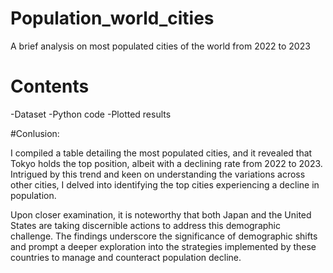 # Population_world_cities

A brief analysis on most populated cities of the world from 2022 to 2023

# Contents

-Dataset
-Python code
-Plotted results

#Conlusion:


I compiled a table detailing the most populated cities, and it revealed that Tokyo holds the top position, albeit with a declining rate from 2022 to 2023. Intrigued by this trend and keen on understanding the variations across other cities, I delved into identifying the top cities experiencing a decline in population.

Upon closer examination, it is noteworthy that both Japan and the United States are taking discernible actions to address this demographic challenge. The findings underscore the significance of demographic shifts and prompt a deeper exploration into the strategies implemented by these countries to manage and counteract population decline.



